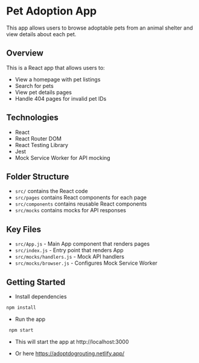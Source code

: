 # Pet Adoption App

This app allows users to browse adoptable pets from an animal shelter and view details about each pet.

## Overview

This is a React app that allows users to:

- View a homepage with pet listings
- Search for pets
- View pet details pages
- Handle 404 pages for invalid pet IDs

## Technologies

- React 
- React Router DOM
- React Testing Library
- Jest
- Mock Service Worker for API mocking

## Folder Structure

- `src/` contains the React code
- `src/pages` contains React components for each page 
- `src/components` contains reusable React components
- `src/mocks` contains mocks for API responses

## Key Files

- `src/App.js` - Main App component that renders pages
- `src/index.js` - Entry point that renders App
- `src/mocks/handlers.js` - Mock API handlers
- `src/mocks/browser.js` - Configures Mock Service Worker

## Getting Started
- Install dependencies
 ```bash
 npm install
```
- Run the app
```bash
 npm start
 ```
- This will start the app at http://localhost:3000

- Or here https://adoptdogrouting.netlify.app/
